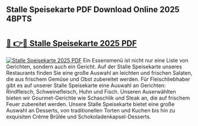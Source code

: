 ## Stalle Speisekarte PDF Download Online 2025 4BPTS

# <h2><a href="http://gc7v4w.nevu.top/?p=Stalle+Speisekarte">🔗 👉🔴 Stalle Speisekarte 2025 PDF</a></h2>

[![Stalle Speisekarte 2025 PDF](https://i.imgur.com/dBaPXMq.png)](http://gc7v4w.nevu.top/?p=Stalle+Speisekarte)
Ein Essensmenü ist nicht nur eine Liste von Gerichten, sondern auch ein Gericht. Auf der Stalle Speisekarte unseres Restaurants finden Sie eine große Auswahl an leichten und frischen Salaten, die aus frischem Gemüse und Obst zubereitet werden. Für Fleischliebhaber gibt es auf unserer Stalle Speisekarte eine Auswahl an Gerichten: Rindfleisch, Schweinefleisch, Huhn und Fisch. Unseren Auserwählten bieten wir Gourmet-Gerichte wie Schaschlik und Steak an, die auf frischem Feuer zubereitet werden. Unsere Stalle Speisekarte bietet eine große Auswahl an Desserts, von traditionellen Torten und Kuchen bis hin zu exquisiten Crème Brûlée und Schokoladenkapsel-Desserts.
